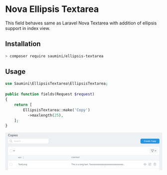 # Nova Ellipsis Textarea
This field behaves same as Laravel Nova Textarea with addition of ellipsis support in index view.

## Installation

```bash
> composer require saumini/ellipsis-textarea
```

## Usage

```php
use Saumini\EllipsisTextarea\EllipsisTextarea;

public function fields(Request $request)
{
    return [
        EllipsisTextarea::make('Copy')
          ->maxlength(25),
    ];
}
```

![Screenshot 1](.docs/example1.png)

